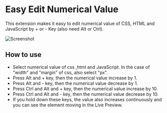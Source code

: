 # Easy Edit Numerical Value
This extension makes it easy to edit numerical value of CSS, HTML and JavaScript by + or - Key (also need Alt or Ctrl).

![Screenshot](https://github.com/cruzworks/easy-edit-numerical-value/blob/master/screen-brackets-easy-edit-numerical-value.gif?raw=true)

## How to use
* Select numerical value of css ,html and JavaScript.  In the case of "width" and "margin" of css, also select "px".
* Press Alt and + key, then the numerical value increase by 1.
* Press Alt and - key, then the numerical value decrease by 1.
* Press Ctrl and Alt and + key, then the numerical value increase by 10.
* Press Ctrl and Alt and - key, then the numerical value decrease by 10.
* If you hold down these keys, the value also increases continuously and you can see the element moving in the Live Preview.


